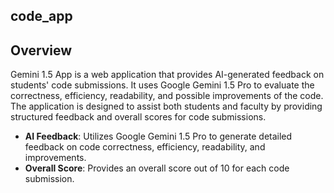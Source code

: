 ## code_app
## Overview
Gemini 1.5 App is a web application that provides AI-generated feedback on students' code submissions. It uses Google Gemini 1.5 Pro to evaluate the correctness, efficiency, readability, and possible improvements of the code. The application is designed to assist both students and faculty by providing structured feedback and overall scores for code submissions.
- **AI Feedback**: Utilizes Google Gemini 1.5 Pro to generate detailed feedback on code correctness, efficiency, readability, and improvements.
- **Overall Score**: Provides an overall score out of 10 for each code submission.
